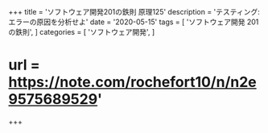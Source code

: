 +++
title = 'ソフトウェア開発201の鉄則 原理125'
description = 'テスティング:エラーの原因を分析せよ'
date = '2020-05-15'
tags = [
    'ソフトウェア開発 201の鉄則',
]
categories = [
    'ソフトウェア開発',
]
# url = https://note.com/rochefort10/n/n2e9575689529'
+++
